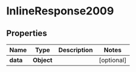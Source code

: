 

# InlineResponse2009

## Properties

Name | Type | Description | Notes
------------ | ------------- | ------------- | -------------
**data** | **Object** |  |  [optional]



